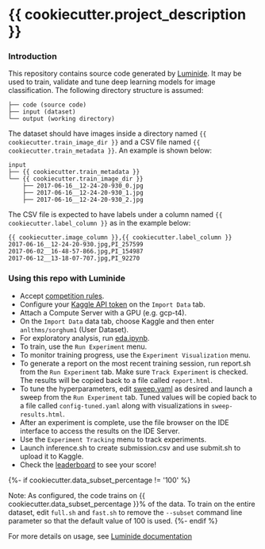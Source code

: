 # {{ cookiecutter.project_description }}

### Introduction
This repository contains source code generated by [Luminide](https://luminide.com). It may be used to train, validate and tune deep learning models for image classification. The following directory structure is assumed:
```
├── code (source code)
├── input (dataset)
└── output (working directory)
```

The dataset should have images inside a directory named `{{ cookiecutter.train_image_dir }}` and a CSV file named `{{ cookiecutter.train_metadata }}`. An example is shown below:

```
input
├── {{ cookiecutter.train_metadata }}
└── {{ cookiecutter.train_image_dir }}
    ├── 2017-06-16__12-24-20-930_0.jpg
    ├── 2017-06-16__12-24-20-930_1.jpg
    ├── 2017-06-16__12-24-20-930_2.jpg
```

The CSV file is expected to have labels under a column named `{{ cookiecutter.label_column }}` as in the example below:

```
{{ cookiecutter.image_column }},{{ cookiecutter.label_column }}
2017-06-16__12-24-20-930.jpg,PI_257599
2017-06-02__16-48-57-866.jpg,PI_154987
2017-06-12__13-18-07-707.jpg,PI_92270
```

### Using this repo with Luminide
- Accept [competition rules](https://www.kaggle.com/competitions/sorghum-id-fgvc-9/rules).
- Configure your [Kaggle API token](https://github.com/Kaggle/kaggle-api) on the `Import Data` tab.
- Attach a Compute Server with a GPU (e.g. gcp-t4).
- On the `Import Data` data tab, choose Kaggle and then enter `anlthms/sorghum1` (User Dataset).
- For exploratory analysis, run [eda.ipynb](eda.ipynb).
- To train, use the `Run Experiment` menu.
- To monitor training progress, use the `Experiment Visualization` menu.
- To generate a report on the most recent training session, run report.sh from the `Run Experiment` tab. Make sure `Track Experiment` is checked. The results will be copied back to a file called `report.html`.
- To tune the hyperparameters, edit [sweep.yaml](sweep.yaml) as desired and launch a sweep from the `Run Experiment` tab. Tuned values will be copied back to a file called `config-tuned.yaml` along with visualizations in `sweep-results.html`.
- After an experiment is complete, use the file browser on the IDE interface to access the results on the IDE Server.
- Use the `Experiment Tracking` menu to track experiments.
- Launch inference.sh to create submission.csv and use submit.sh to upload it to Kaggle.
- Check the [leaderboard](https://www.kaggle.com/competitions/sorghum-id-fgvc-9/leaderboard) to see your score!

{%- if cookiecutter.data_subset_percentage != '100' %}

Note: As configured, the code trains on {{ cookiecutter.data_subset_percentage }}% of the data. To train on the entire dataset, edit `full.sh` and `fast.sh` to remove the `--subset` command line parameter so that the default value of 100 is used.
{%- endif %}


For more details on usage, see [Luminide documentation](https://luminide.readthedocs.io)
